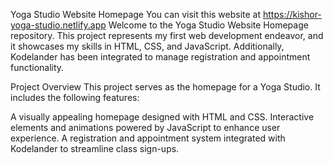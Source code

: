 Yoga Studio Website Homepage
You can visit this website at https://kishor-yoga-studio.netlify.app
Welcome to the Yoga Studio Website Homepage repository. This project represents my first web development endeavor, and it
showcases my skills in HTML, CSS, and JavaScript. Additionally, Kodelander has been integrated to manage registration and
appointment functionality.

Project Overview
This project serves as the homepage for a Yoga Studio. It includes the following features:

A visually appealing homepage designed with HTML and CSS.
Interactive elements and animations powered by JavaScript to enhance user experience.
A registration and appointment system integrated with Kodelander to streamline class sign-ups.
